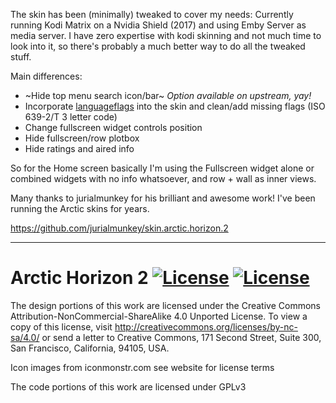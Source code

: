 The skin has been (minimally) tweaked to cover my needs: Currently running Kodi Matrix on a Nvidia Shield (2017) and using Emby Server as media server. I have zero expertise with kodi skinning and not much time to look into it, so there's probably a much better way to do all the tweaked stuff.

Main differences:

- ~Hide top menu search icon/bar~ _Option available on upstream, yay!_
- Incorporate [languageflags](https://github.com/r-figu/skin.arctic.horizon.2/tree/main/media/languageflags) into the skin and clean/add missing flags (ISO 639-2/T 3 letter code)
- Change fullscreen widget controls position 
- Hide fullscreen/row plotbox
- Hide ratings and aired info

So for the Home screen basically I'm using the Fullscreen widget alone or combined widgets with no info whatsoever, and row + wall as inner views.

Many thanks to jurialmunkey for his brilliant and awesome work! I've been running the Arctic skins for years.

https://github.com/jurialmunkey/skin.arctic.horizon.2

---

# Arctic Horizon 2 [![License](https://img.shields.io/badge/License-GPLv3-blue)](https://github.com/jurialmunkey/skin.arctic.horizon.2/blob/master/LICENSE.txt) [![License](https://img.shields.io/badge/license-CC--NC--SA%204.0-green)](http://creativecommons.org/licenses/by-nc-sa/4.0/)

The design portions of this work are licensed under the Creative Commons Attribution-NonCommercial-ShareAlike 4.0 Unported License. To view a copy of this license, visit http://creativecommons.org/licenses/by-nc-sa/4.0/
or send a letter to Creative Commons, 171 Second Street, Suite 300, San Francisco, California, 94105, USA.

Icon images from iconmonstr.com see website for license terms

The code portions of this work are licensed under GPLv3
